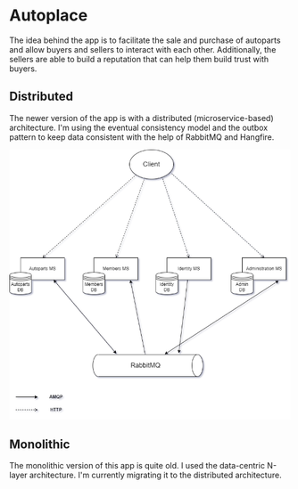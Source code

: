 # Autoplace

The idea behind the app is to facilitate the sale and purchase of autoparts and allow buyers and sellers to interact with each other. Additionally, the sellers are able to build a reputation that can help them build trust with buyers.

## Distributed

The newer version of the app is with a distributed (microservice-based) architecture. I'm using the eventual consistency model and the outbox pattern to keep data consistent with the help of RabbitMQ and Hangfire.

![HighLevelArchitectureDiagram](ap-high-level-architecture.png)

## Monolithic

The monolithic version of this app is quite old. I used the data-centric N-layer architecture. I'm currently migrating it to the distributed architecture.
